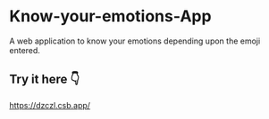 # Know-your-emotions-App

A web application to know your emotions depending upon the emoji entered.

## Try it here 👇

https://dzczl.csb.app/
